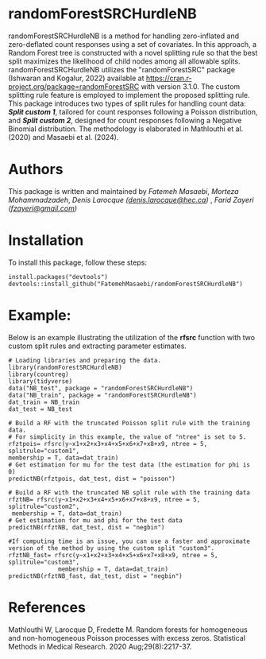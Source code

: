 # randomForestSRCHurdleNB
randomForestSRCHurdleNB is a method for handling zero-inflated and zero-deflated count responses using a set of covariates. In this approach, a Random Forest tree is constructed with a novel splitting rule so that the best split maximizes the likelihood of child nodes among all allowable splits. randomForestSRCHurdleNB utilizes the "randomForestSRC" package (Ishwaran and Kogalur, 2022) available at <https://cran.r-project.org/package=randomForestSRC> with version 3.1.0. The custom splitting rule feature is employed to implement the proposed splitting rule. This package introduces two types of split rules for handling count data: ***Split custom 1***, tailored for count responses following a Poisson distribution, and ***Split custom 2***, designed for count responses following a Negative Binomial distribution. The methodology is elaborated in Mathlouthi et al. (2020) and Masaebi et al. (2024).

# Authors
This package is written and maintained by *Fatemeh Masaebi*, *Morteza Mohammadzadeh*, *Denis Larocque (<denis.larocque@hec.ca>)* , *Farid Zayeri (<fzayeri@gmail.com>)*

# Installation
To install this package, follow these steps:
```
install.packages("devtools")
devtools::install_github("FatemehMasaebi/randomForestSRCHurdleNB")
```

# Example:
Below is an example illustrating the utilization of the **rfsrc** function with two custom split rules and extracting parameter estimates.

```
# Loading libraries and preparing the data.
library(randomForestSRCHurdleNB)
library(countreg)
library(tidyverse)
data("NB_test", package = "randomForestSRCHurdleNB")
data("NB_train", package = "randomForestSRCHurdleNB")
dat_train = NB_train
dat_test = NB_test

# Build a RF with the truncated Poisson split rule with the training data.
# For simplicity in this example, the value of "ntree" is set to 5.
rfztpois= rfsrc(y~x1+x2+x3+x4+x5+x6+x7+x8+x9, ntree = 5, splitrule="custom1",
membership = T, data=dat_train)
# Get estimation for mu for the test data (the estimation for phi is 0)
predictNB(rfztpois, dat_test, dist = "poisson")

# Build a RF with the truncated NB split rule with the training data
rfztNB= rfsrc(y~x1+x2+x3+x4+x5+x6+x7+x8+x9, ntree = 5, splitrule="custom2",
 membership = T, data=dat_train)
# Get estimation for mu and phi for the test data
predictNB(rfztNB, dat_test, dist = "negbin")

#If computing time is an issue, you can use a faster and approximate version of the method by using the custom split "custom3".
rfztNB_fast= rfsrc(y~x1+x2+x3+x4+x5+x6+x7+x8+x9, ntree = 5, splitrule="custom3",
              membership = T, data=dat_train)
predictNB(rfztNB_fast, dat_test, dist = "negbin")
```
# References
Mathlouthi W, Larocque D, Fredette M. Random forests for homogeneous and non-homogeneous Poisson processes with excess zeros. Statistical Methods in Medical Research. 2020 Aug;29(8):2217-37.
